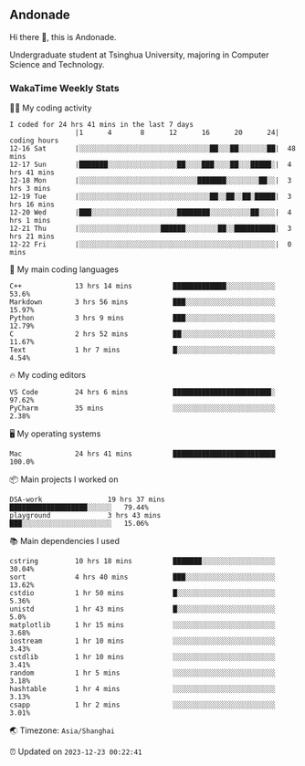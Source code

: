 ## Andonade

Hi there 👋, this is Andonade.

Undergraduate student at Tsinghua University, majoring in Computer Science and Technology.

### WakaTime Weekly Stats

🧑‍💻 My coding activity 

```text
I coded for 24 hrs 41 mins in the last 7 days
          		|1      4       8      12      16      20      24|	coding hours
12-16 Sat		|░░░░░░░░░░░░░░░░░░░░░░░░░░░░░░░░██░░░██░░░░░░░██|	48 mins
12-17 Sun		|███████░░░░░░░░░░░░░░░░░██░░░░███░░░░██░░░█████░|	4 hrs 41 mins
12-18 Mon		|░░░░░░░░░░░░░░░░░░░░░░░░░░░░░███████░░░░░░░░██░░|	3 hrs 3 mins
12-19 Tue		|░░░░░░░░░░░░░░░░░░░░░░░░░░░░░░░░██░░██░░██░█████|	3 hrs 16 mins
12-20 Wed		|███░░░░░░░░░░░░░░░░░░░░░████████░░░░░░░░░░██░░░░|	4 hrs 1 mins
12-21 Thu		|░░░░░░░░░░░░░░░░░░░░██████░░░░░░░░██░░██████████|	3 hrs 21 mins
12-22 Fri		|░░░░░░░░░░░░░░░░░░░░░░░░░░░░░░░░░░░░░░░░░░░░░░░░|	0 mins
```

🌱 My main coding languages 

```text
C++            	13 hrs 14 mins      	█████████████░░░░░░░░░░░░	53.6%
Markdown       	3 hrs 56 mins       	███░░░░░░░░░░░░░░░░░░░░░░	15.97%
Python         	3 hrs 9 mins        	███░░░░░░░░░░░░░░░░░░░░░░	12.79%
C              	2 hrs 52 mins       	██░░░░░░░░░░░░░░░░░░░░░░░	11.67%
Text           	1 hr 7 mins         	█░░░░░░░░░░░░░░░░░░░░░░░░	4.54%
```

🔥 My coding editors 

```text
VS Code        	24 hrs 6 mins       	████████████████████████░	97.62%
PyCharm        	35 mins             	░░░░░░░░░░░░░░░░░░░░░░░░░	2.38%
```

🖥️ My operating systems 

```text
Mac            	24 hrs 41 mins      	█████████████████████████	100.0%
```

📦 Main projects I worked on 

```text
DSA-work            	19 hrs 37 mins      	███████████████████░░░░░░	79.44%
playground          	3 hrs 43 mins       	███░░░░░░░░░░░░░░░░░░░░░░	15.06%
```

📚 Main dependencies I used 

```text
cstring        	10 hrs 18 mins      	███████░░░░░░░░░░░░░░░░░░	30.04%
sort           	4 hrs 40 mins       	███░░░░░░░░░░░░░░░░░░░░░░	13.62%
cstdio         	1 hr 50 mins        	█░░░░░░░░░░░░░░░░░░░░░░░░	5.36%
unistd         	1 hr 43 mins        	█░░░░░░░░░░░░░░░░░░░░░░░░	5.0%
matplotlib     	1 hr 15 mins        	░░░░░░░░░░░░░░░░░░░░░░░░░	3.68%
iostream       	1 hr 10 mins        	░░░░░░░░░░░░░░░░░░░░░░░░░	3.43%
cstdlib        	1 hr 10 mins        	░░░░░░░░░░░░░░░░░░░░░░░░░	3.41%
random         	1 hr 5 mins         	░░░░░░░░░░░░░░░░░░░░░░░░░	3.18%
hashtable      	1 hr 4 mins         	░░░░░░░░░░░░░░░░░░░░░░░░░	3.13%
csapp          	1 hr 2 mins         	░░░░░░░░░░░░░░░░░░░░░░░░░	3.01%
```

🌏 Timezone: `Asia/Shanghai`

⏰ Updated on `2023-12-23 00:22:41`